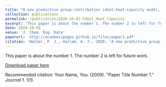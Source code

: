 ```yaml
---
title: "A new predictive group-contribution ideal-heat-capacity model, and its influence on second-derivative properties calculated using a free-energy equation of state’"
collection: publications
permalink: /publication/2020-10-01-Ideal_Heat_Capacity
excerpt: 'This paper is about the number 1. The number 2 is left for future work.'
date: 2020-10-01
venue: 'J. Chem. Eng. Data'
paperurl: 'http://academicpages.github.io/files/paper1.pdf'
citation: 'Walker, P. J., Haslam, A. J., 2020. ‘A new predictive group-contribution ideal-heat-capacity model, and its influence on second-derivative properties calculated using a free-energy equation of state’, Journal of Chemical and Engineering Data, 65(12), pp. 5809-5829'
---
```

This paper is about the number 1. The number 2 is left for future work.

[Download paper here](http://academicpages.github.io/files/paper1.pdf)

Recommended citation: Your Name, You. (2009). "Paper Title Number 1." <i>Journal 1</i>. 1(1).